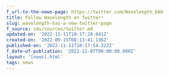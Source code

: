 ```yaml
---
f_url-to-the-news-page: https://twitter.com/Wavelength_DAO
title: Follow Wavelength on Twitter!
slug: wavelength-has-a-new-twitter-page
f_source: cms/sources/twitter.md
updated-on: '2022-11-11T10:17:28.641Z'
created-on: '2022-09-15T08:13:41.136Z'
published-on: '2022-11-11T10:17:54.322Z'
f_date-of-publiation: '2022-11-07T00:00:00.000Z'
layout: '[news].html'
tags: news
---
```



